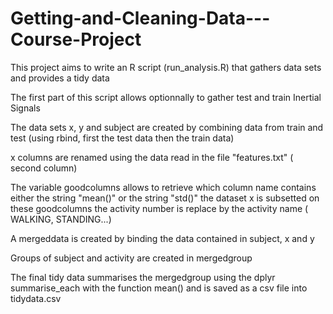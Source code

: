 # Getting-and-Cleaning-Data---Course-Project
This project aims to write an R script (run_analysis.R) that gathers data sets and provides a tidy data

The first part of this script allows optionnally to gather test and train Inertial Signals

The data sets x, y  and subject are created by combining data from train and test (using rbind, first the test data then the train data)

x columns are renamed using the data read in the file "features.txt" ( second column)

The variable goodcolumns allows to retrieve which column name contains either the string "mean()" or the string "std()"
the dataset x is subsetted on these goodcolumns
the activity number is replace by the activity name ( WALKING, STANDING...)

A mergeddata is created by binding the data  contained in  subject, x and y

Groups of subject and activity are created in mergedgroup

The final tidy data summarises the mergedgroup using the dplyr summarise_each with the function mean() and is saved as a csv file into tidydata.csv
